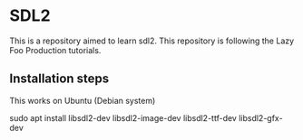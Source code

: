 # SDL2

This is a repository aimed to learn sdl2. This repository is following the
Lazy Foo Production tutorials.

## Installation steps

This works on Ubuntu (Debian system)

sudo apt install libsdl2-dev libsdl2-image-dev libsdl2-ttf-dev libsdl2-gfx-dev
